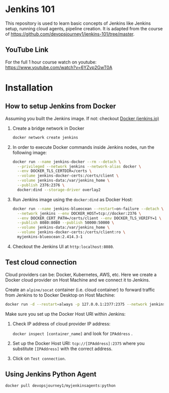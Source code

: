 
# Jenkins 101 
This repository is used to learn basic concepts of Jenkins like Jenkins setup, running cloud agents, pipeline creation. It is adapted from the course of https://github.com/devopsjourney1/jenkins-101/tree/master. 
## YouTube Link
For the full 1 hour course watch on youtube:
https://www.youtube.com/watch?v=6YZvp2GwT0A

# Installation

## How to setup Jenkins from Docker

Assuming you built the Jenkins image. If not: checkout [Docker (jenkins.io)](https://www.jenkins.io/doc/book/installing/docker/)

1. Create a bridge network in Docker
    
    ```bash
    docker network create jenkins
    ```
    
2. In order to execute Docker commands inside Jenkins nodes, run the following image:
    
    ```bash
    docker run --name jenkins-docker --rm --detach \
      --privileged --network jenkins --network-alias docker \
      --env DOCKER_TLS_CERTDIR=/certs \
      --volume jenkins-docker-certs:/certs/client \
      --volume jenkins-data:/var/jenkins_home \
      --publish 2376:2376 \
      docker:dind --storage-driver overlay2
    ```
    
3. Run Jenkins image using the `docker:dind` as Docker Host:
    
    ```bash
    docker run --name jenkins-blueocean --restart=on-failure --detach \
      --network jenkins --env DOCKER_HOST=tcp://docker:2376 \
      --env DOCKER_CERT_PATH=/certs/client --env DOCKER_TLS_VERIFY=1 \
      --publish 8080:8080 --publish 50000:50000 \
      --volume jenkins-data:/var/jenkins_home \
      --volume jenkins-docker-certs:/certs/client:ro \
      myjenkins-blueocean:2.414.3-1
    ```
    
4. Checkout the Jenkins UI at `http:localhost:8080`.

## Test cloud connection

Cloud providers can be: Docker, Kubernetes, AWS, etc. Here we create a Docker cloud provider on Host Machine and we connect it to Jenkins. 

Create an `alpine/socat` container (i.e. cloud container) to forward traffic from Jenkins to to Docker Desktop on Host Machine:

```bash
docker run -d --restart=always -p 127.0.0.1:2377:2375 --network jenkins -v /var/run/docker.sock:/var/run/docker.sock alpine/socat tcp-listen:2375,fork,reuseaddr unix-connect:/var/run/docker.sock
```

Make sure you set up the Docker Host URI within Jenkins:

1. Check IP address of cloud provider IP address:
    
    `docker inspect [container_name]` and look for `IPAddress` . 
    
2. Set up the Docker Host URI: `tcp://[IPAddress]:2375` where you substitute `[IPAddress]` with the correct address.
3. Click on `Test connection`.
## Using Jenkins Python Agent
```
docker pull devopsjourney1/myjenkinsagents:python
```
